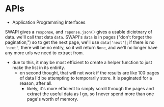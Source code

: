 # APIs

* Application Programming Interfaces

SWAPI gives a `response`, and `reponse.json()` gives a usable diciotnary of data. we'll call that data `data`. SWAPI's `data` is in pages ("don't forget the pagination,") so to get the next page, we'll use `data['next']`; if there is no `'next'`, there will be no entry, so it will return `None`, and we'll no longer have any more urls we need to extract from.

* due to this, it may be most efficient to create a helper function to just make the list in its entirity.
  * on second thought, that will not work if the results are like 100 pages of data I'd be attempting to temporarily store. It is paginated for a reason, after all.
    * likely, it's more efficient to simply scroll through the pages and extract the useful data as I go, so I never spend more than one page's worth of memory.

